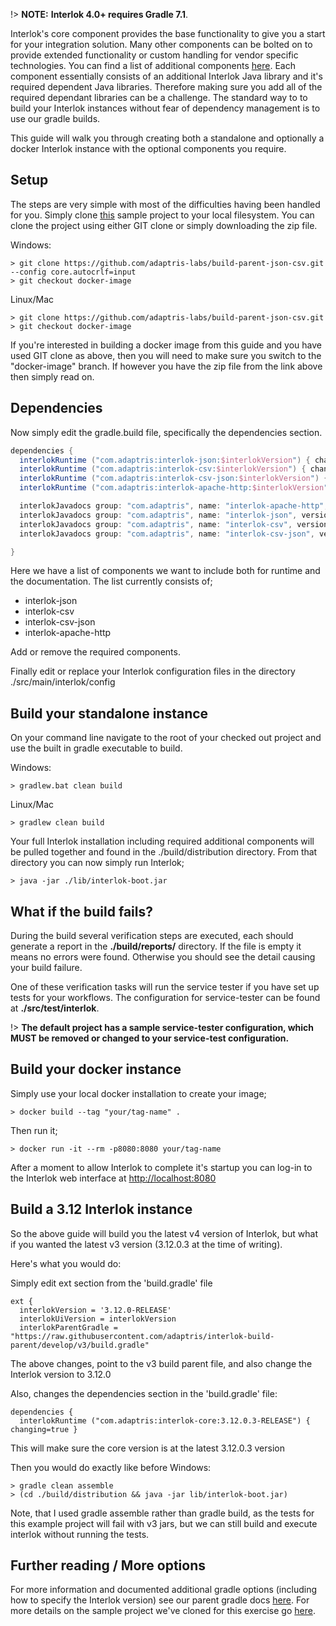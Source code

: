 !> **NOTE:** **Interlok 4.0+ requires Gradle 7.1**.

Interlok's core component provides the base functionality to give you a start for your integration solution.  Many other components can be bolted on to provide extended functionality or custom handling for vendor specific technologies.  You can find a list of additional components [here](/pages/user-guide/adapter-optional-components).
Each component essentially consists of an additional Interlok Java library and it's required dependent Java libraries.  Therefore making sure you add all of the required dependant libraries can be a challenge.  The standard way to to build your Interlok instances without fear of dependency management is to use our gradle builds.

This guide will walk you through creating both a standalone and optionally a docker Interlok instance with the optional components you require.

## Setup

The steps are very simple with most of the difficulties having been handled for you.  Simply clone [this](https://github.com/adaptris-labs/build-parent-json-csv/tree/docker-image) sample project to your local filesystem.   You can clone the project using either GIT clone or simply downloading the zip file.

Windows:
```
> git clone https://github.com/adaptris-labs/build-parent-json-csv.git --config core.autocrlf=input
> git checkout docker-image
```
Linux/Mac
```
> git clone https://github.com/adaptris-labs/build-parent-json-csv.git
> git checkout docker-image
```

If you're interested in building a docker image from this guide and you have used GIT clone as above, then you will need to make sure you switch to the "docker-image" branch.  If however you have the zip file from the link above then simply read on.

## Dependencies

Now simply edit the gradle.build file, specifically the dependencies section.

```groovy
dependencies {
  interlokRuntime ("com.adaptris:interlok-json:$interlokVersion") { changing=true }
  interlokRuntime ("com.adaptris:interlok-csv:$interlokVersion") { changing=true }
  interlokRuntime ("com.adaptris:interlok-csv-json:$interlokVersion") { changing=true }
  interlokRuntime ("com.adaptris:interlok-apache-http:$interlokVersion") { changing=true }

  interlokJavadocs group: "com.adaptris", name: "interlok-apache-http", version: "$interlokVersion", classifier: "javadoc", changing: true, transitive: false
  interlokJavadocs group: "com.adaptris", name: "interlok-json", version: "$interlokVersion", classifier: "javadoc", changing: true, transitive: false
  interlokJavadocs group: "com.adaptris", name: "interlok-csv", version: "$interlokVersion", classifier: "javadoc", changing: true, transitive: false
  interlokJavadocs group: "com.adaptris", name: "interlok-csv-json", version: "$interlokVersion", classifier: "javadoc", changing: true, transitive: false

}
```
Here we have a list of components we want to include both for runtime and the documentation.   The list currently consists of;
 - interlok-json
 - interlok-csv
 - interlok-csv-json
 - interlok-apache-http

Add or remove the required components.

Finally edit or replace your Interlok configuration files in the directory ./src/main/interlok/config

## Build your standalone instance

On your command line navigate to the root of your checked out project and use the built in gradle executable to build.

Windows:
```
> gradlew.bat clean build
```
Linux/Mac
```
> gradlew clean build
```
Your full Interlok installation including required additional components will be pulled together and found in the ./build/distribution directory.  From that directory you can now simply run Interlok;
```
> java -jar ./lib/interlok-boot.jar
```

## What if the build fails?

During the build several verification steps are executed, each should generate a report in the **./build/reports/** directory.  If the file is empty it means no errors were found.  Otherwise you should see the detail causing your build failure.

One of these verification tasks will run the service tester if you have set up tests for your workflows.  The configuration for service-tester can be found at **./src/test/interlok**.

!> **The default project has a sample service-tester configuration, which MUST be removed or changed to your service-test configuration.**

## Build your docker instance

Simply use your local docker installation to create your image;
```
> docker build --tag "your/tag-name" .
```
Then run it;
```
> docker run -it --rm -p8080:8080 your/tag-name
```
After a moment to allow Interlok to complete it's startup you can log-in to the Interlok web interface at [http://localhost:8080](http://localhost:8080)

## Build a 3.12 Interlok instance

So the above guide will build you the latest v4 version of Interlok, but what if you wanted the latest v3 version (3.12.0.3 at the time of writing).

Here's what you would do:

Simply edit ext section from the 'build.gradle' file 
```
ext {
  interlokVersion = '3.12.0-RELEASE' 
  interlokUiVersion = interlokVersion
  interlokParentGradle = "https://raw.githubusercontent.com/adaptris/interlok-build-parent/develop/v3/build.gradle"
```
The above changes, point to the v3 build parent file, and also change the Interlok version to 3.12.0

Also, changes the dependencies section in the 'build.gradle' file:
```
dependencies {
  interlokRuntime ("com.adaptris:interlok-core:3.12.0.3-RELEASE") { changing=true }
```
This will make sure the core version is at the latest 3.12.0.3 version

Then you would do exactly like before
Windows:
```
> gradle clean assemble
> (cd ./build/distribution && java -jar lib/interlok-boot.jar)
```
Note, that I used gradle assemble rather than gradle build, as the tests for this example project will fail with v3 jars, but we can still build and execute interlok without running the tests.

## Further reading / More options

For more information and documented additional gradle options (including how to specify the Interlok version) see our parent gradle docs [here](https://github.com/adaptris/interlok-build-parent).
For more details on the sample project we've cloned for this exercise go [here](https://github.com/adaptris-labs/build-parent-json-csv/tree/docker-image).
